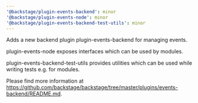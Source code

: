 ```yaml
---
'@backstage/plugin-events-backend': minor
'@backstage/plugin-events-node': minor
'@backstage/plugin-events-backend-test-utils': minor
---
```


Adds a new backend plugin plugin-events-backend for managing events.

plugin-events-node exposes interfaces which can be used by modules.

plugin-events-backend-test-utils provides utilities which can be used while writing tests e.g. for modules.

Please find more information at
https://github.com/backstage/backstage/tree/master/plugins/events-backend/README.md.
